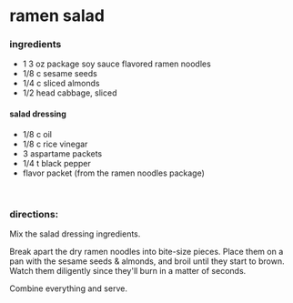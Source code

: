 # ramen salad

### ingredients
- 1 3 oz package soy sauce flavored ramen noodles
- 1/8 c sesame seeds
- 1/4 c sliced almonds
- 1/2 head cabbage, sliced

#### salad dressing
- 1/8 c oil
- 1/8 c rice vinegar
- 3 aspartame packets
- 1/4 t black pepper
- flavor packet (from the ramen noodles package)


<br>

### directions:

Mix the salad dressing ingredients.

Break apart the dry ramen noodles into bite-size pieces. Place them on a pan with the sesame seeds & almonds, and broil until they start to brown. Watch them diligently since they'll burn in a matter of seconds.

Combine everything and serve.
